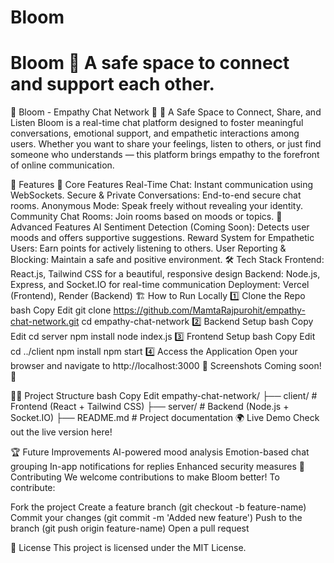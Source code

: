 # Bloom
# Bloom 🌈   **A safe space to connect and support each other.**    

🌈 Bloom - Empathy Chat Network 🌈
🤝 A Safe Space to Connect, Share, and Listen
Bloom is a real-time chat platform designed to foster meaningful conversations, emotional support, and empathetic interactions among users. Whether you want to share your feelings, listen to others, or just find someone who understands — this platform brings empathy to the forefront of online communication.

🚀 Features
🌟 Core Features
Real-Time Chat: Instant communication using WebSockets.
Secure & Private Conversations: End-to-end secure chat rooms.
Anonymous Mode: Speak freely without revealing your identity.
Community Chat Rooms: Join rooms based on moods or topics.
🎁 Advanced Features
AI Sentiment Detection (Coming Soon): Detects user moods and offers supportive suggestions.
Reward System for Empathetic Users: Earn points for actively listening to others.
User Reporting & Blocking: Maintain a safe and positive environment.
🛠️ Tech Stack
Frontend: React.js, Tailwind CSS for a beautiful, responsive design
Backend: Node.js, Express, and Socket.IO for real-time communication
Deployment: Vercel (Frontend), Render (Backend)
🏗️ How to Run Locally
1️⃣ Clone the Repo
bash
Copy
Edit
git clone https://github.com/MamtaRajpurohit/empathy-chat-network.git
cd empathy-chat-network
2️⃣ Backend Setup
bash
Copy
Edit
cd server
npm install
node index.js
3️⃣ Frontend Setup
bash
Copy
Edit
cd ../client
npm install
npm start
4️⃣ Access the Application
Open your browser and navigate to http://localhost:3000
📸 Screenshots
Coming soon! 🌟

🧑‍💻 Project Structure
bash
Copy
Edit
empathy-chat-network/
├── client/           # Frontend (React + Tailwind CSS)
├── server/           # Backend (Node.js + Socket.IO)
├── README.md         # Project documentation
🌍 Live Demo
Check out the live version here!

🏆 Future Improvements
AI-powered mood analysis
Emotion-based chat grouping
In-app notifications for replies
Enhanced security measures
🤝 Contributing
We welcome contributions to make Bloom better! To contribute:

Fork the project
Create a feature branch (git checkout -b feature-name)
Commit your changes (git commit -m 'Added new feature')
Push to the branch (git push origin feature-name)
Open a pull request

📝 License
This project is licensed under the MIT License.

